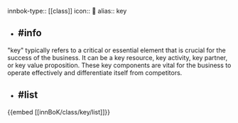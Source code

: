 innbok-type:: [[class]]
icon:: 🔑
alias:: key

- ## #info 
"key" typically refers to a critical or essential element that is crucial for the success of the business. It can be a key resource, key activity, key partner, or key value proposition. These key components are vital for the business to operate effectively and differentiate itself from competitors.
- ## #list 
{{embed [[innBoK/class/key/list]]}}











